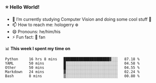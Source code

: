 ### ⭐️ Hello World!

<!--
**hologerry/hologerry** is a ✨ _special_ ✨ repository because its `README.md` (this file) appears on your GitHub profile.

Here are some ideas to get you started:

- 🔭 I’m currently working and studying on Computer Vision
- 🌱 I’m currently learning at Peking University
- 💬 Ask me about 
- 📫 How to reach me: E-mail
- 😄 Pronouns: he/his
- ⚡ Fun fact: Music is the Power
-->


- 🔭 I’m currently studying Computer Vision and doing some cool stuff 🤖
- 📫 How to reach me: hologerry :snowflake:
- 😄 Pronouns: he/him/his
- ⚡ Fun fact: 🍎 fan


📊 **This week I spent my time on**

<!--START_SECTION:waka-->
```text
Python     16 hrs 8 mins   █████████████████████▓░░░   87.18 % 
YAML       50 mins         █░░░░░░░░░░░░░░░░░░░░░░░░   04.58 % 
Other      50 mins         █░░░░░░░░░░░░░░░░░░░░░░░░   04.55 % 
Markdown   24 mins         ▓░░░░░░░░░░░░░░░░░░░░░░░░   02.24 % 
Bash       8 mins          ▒░░░░░░░░░░░░░░░░░░░░░░░░   00.80 % 
```
<!--END_SECTION:waka-->

